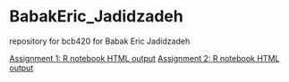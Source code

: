 # BabakEric_Jadidzadeh
repository for bcb420 for Babak Eric Jadidzadeh

[Assignment 1: R notebook HTML output](https://github.com/bcb420-2023/BabakEric_Jadidzadeh/blob/main/r_notebook.nb.html)
[Assignment 2: R notebook HTML output](https://github.com/bcb420-2023/BabakEric_Jadidzadeh/blob/main/a2_notebook.nb.html)
